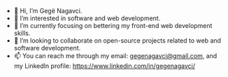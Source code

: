 - 👋 Hi, I’m Gegë Nagavci.
- 👀 I’m interested in software and web development.
- 🌱 I’m currently focusing on bettering my front-end web development skills.
- 💞️ I’m looking to collaborate on open-source projects related to web and software development.
- 📫 You can reach me through my email: gegenagavci@gmail.com, and my LinkedIn profile: https://www.linkedin.com/in/gegenagavci/

<!---
gnagavci/gnagavci is a ✨ special ✨ repository because its `README.md` (this file) appears on your GitHub profile.
You can click the Preview link to take a look at your changes.
--->
